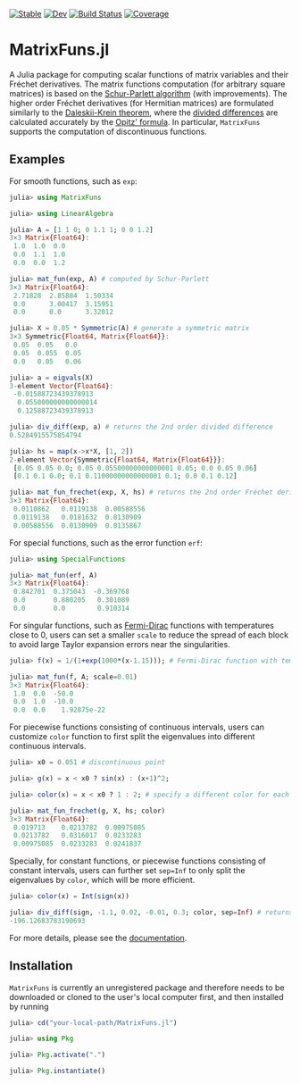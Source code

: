 [![Stable](https://img.shields.io/badge/docs-stable-blue.svg)](https://xuequan818.github.io/MatrixFuns.jl/stable/)
[![Dev](https://img.shields.io/badge/docs-dev-blue.svg)](https://xuequan818.github.io/MatrixFuns.jl/dev/)
[![Build Status](https://github.com/xuequan818/MatrixFuns.jl/actions/workflows/CI.yml/badge.svg?branch=master)](https://github.com/xuequan818/MatrixFuns.jl/actions/workflows/CI.yml?query=branch%3Amain)
[![Coverage](https://codecov.io/gh/xuequan818/MatrixFuns.jl/branch/master/graph/badge.svg)](https://codecov.io/gh/xuequan818/MatrixFuns.jl)

# MatrixFuns.jl
A Julia package for computing scalar functions of matrix variables and their Fréchet derivatives. The matrix functions computation (for arbitrary square matrices) is based on the [Schur-Parlett algorithm]( https://doi.org/10.1137/S0895479802410815) (with improvements). The higher order Fréchet derivatives (for Hermitian matrices) are formulated similarly to the [Daleskii-Krein theorem](https://www.ams.org/books/trans2/047/), where the [divided differences](https://en.wikipedia.org/wiki/Divided_differences) are calculated accurately by the [Opitz' formula](https://www.emis.de/journals/SAT/papers/2/). In particular, `MatrixFuns` supports the computation of discontinuous functions. 

## Examples
For smooth functions, such as `exp`:
```julia
julia> using MatrixFuns

julia> using LinearAlgebra

julia> A = [1 1 0; 0 1.1 1; 0 0 1.2]
3×3 Matrix{Float64}:
 1.0  1.0  0.0
 0.0  1.1  1.0
 0.0  0.0  1.2

julia> mat_fun(exp, A) # computed by Schur-Parlett
3×3 Matrix{Float64}:
 2.71828  2.85884  1.50334
 0.0      3.00417  3.15951
 0.0      0.0      3.32012

julia> X = 0.05 * Symmetric(A) # generate a symmetric matrix
3×3 Symmetric{Float64, Matrix{Float64}}:
 0.05  0.05   0.0
 0.05  0.055  0.05
 0.0   0.05   0.06

julia> a = eigvals(X)
3-element Vector{Float64}:
 -0.01588723439378913
  0.055000000000000014
  0.12588723439378913

julia> div_diff(exp, a) # returns the 2nd order divided difference
0.5284915575854794

julia> hs = map(x->x*X, [1, 2])
2-element Vector{Symmetric{Float64, Matrix{Float64}}}:
 [0.05 0.05 0.0; 0.05 0.05500000000000001 0.05; 0.0 0.05 0.06]
 [0.1 0.1 0.0; 0.1 0.11000000000000001 0.1; 0.0 0.1 0.12]

julia> mat_fun_frechet(exp, X, hs) # returns the 2nd order Fréchet derivative d^2exp(X)hs_1hs_2
3×3 Matrix{Float64}:
 0.0110862   0.0119138  0.00588556
 0.0119138   0.0181632  0.0130909
 0.00588556  0.0130909  0.0135867
```
For special functions, such as the error function `erf`: 
```julia
julia> using SpecialFunctions

julia> mat_fun(erf, A)
3×3 Matrix{Float64}:
 0.842701  0.375043  -0.369768
 0.0       0.880205   0.301089
 0.0       0.0        0.910314
```
For singular functions, such as [Fermi-Dirac](https://en.wikipedia.org/wiki/Fermi%E2%80%93Dirac_statistics) functions with temperatures close to 0, users can set a smaller `scale` to reduce the spread of each block to avoid large Taylor expansion errors near the singularities.
```julia
julia> f(x) = 1/(1+exp(1000*(x-1.15))); # Fermi-Dirac function with temperature equal to 1e-3

julia> mat_fun(f, A; scale=0.01)
3×3 Matrix{Float64}:
 1.0  0.0  -50.0
 0.0  1.0  -10.0
 0.0  0.0    1.92875e-22
```

For piecewise functions consisting of continuous intervals, users can customize `color` function to first split the eigenvalues into different continuous intervals.
```julia
julia> x0 = 0.051 # discontinuous point

julia> g(x) = x < x0 ? sin(x) : (x+1)^2;

julia> color(x) = x < x0 ? 1 : 2; # specify a different color for each continuous interval

julia> mat_fun_frechet(g, X, hs; color)
3×3 Matrix{Float64}:
 0.019713    0.0213782  0.00975085
 0.0213782   0.0316017  0.0233283
 0.00975085  0.0233283  0.0241837
```

Specially, for constant functions, or piecewise functions consisting of constant intervals, users can further set `sep=Inf` to only split the eigenvalues by `color`, which will be more efficient.
```julia
julia> color(x) = Int(sign(x))

julia> div_diff(sign, -1.1, 0.02, -0.01, 0.3; color, sep=Inf) # returns the 3rd order divided difference sign[-1.1, 0.02, -0.01, 0.3]
-196.12683783190693
```
For more details, please see the [documentation]().

## Installation
`MatrixFuns` is currently an unregistered package and therefore needs to be downloaded or cloned to the user's local computer first, and then installed by running

```julia
julia> cd("your-local-path/MatrixFuns.jl")

julia> using Pkg

julia> Pkg.activate(".")

julia> Pkg.instantiate()
```
